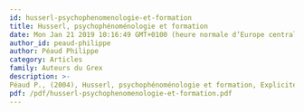 ```yaml
---
id: husserl-psychophenomenologie-et-formation
title: Husserl, psychophénoménologie et formation
date: Mon Jan 21 2019 10:16:49 GMT+0100 (heure normale d’Europe centrale)
author_id: peaud-philippe
author: Péaud Philippe
category: Articles
family: Auteurs du Grex
description: >-
Péaud P., (2004), Husserl, psychophénoménologie et formation, Expliciter n° 57, P. 25-34 
pdf: /pdf/husserl-psychophenomenologie-et-formation.pdf
---
```

